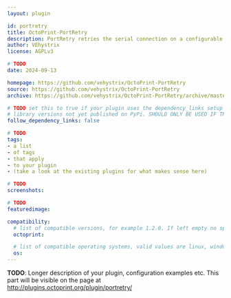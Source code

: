 ```yaml
---
layout: plugin

id: portretry
title: OctoPrint-PortRetry
description: PortRetry retries the serial connection on a configurable interval when the printer disconnects with a SerialException
author: VEhystrix
license: AGPLv3

# TODO
date: 2024-09-13

homepage: https://github.com/vehystrix/OctoPrint-PortRetry
source: https://github.com/vehystrix/OctoPrint-PortRetry
archive: https://github.com/vehystrix/OctoPrint-PortRetry/archive/master.zip

# TODO set this to true if your plugin uses the dependency_links setup parameter to include
# library versions not yet published on PyPi. SHOULD ONLY BE USED IF THERE IS NO OTHER OPTION!
follow_dependency_links: false

# TODO
tags:
- a list
- of tags
- that apply
- to your plugin
- (take a look at the existing plugins for what makes sense here)

# TODO
screenshots:

# TODO
featuredimage:

compatibility:
  # list of compatible versions, for example 1.2.0. If left empty no specific version requirement will be assumed
  octoprint:

  # list of compatible operating systems, valid values are linux, windows, macos, leaving empty defaults to all
  os:
---
```


**TODO**: Longer description of your plugin, configuration examples etc. This part will be visible on the page at
http://plugins.octoprint.org/plugin/portretry/
